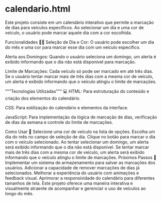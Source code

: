 # calendario.html
Este projeto consiste em um calendário interativo que permite a marcação de dias para veículos específicos. Ao selecionar um dia e uma cor de veículo, o usuário pode marcar aquele dia com a cor escolhida.

Funcionalidades 🚗📅
Seleção de Dia e Cor: O usuário pode escolher um dia do mês e uma cor para marcar esse dia com um veículo específico.

Alerta aos Domingos: Quando o usuário seleciona um domingo, um alerta é exibido informando que o dia não está disponível para marcação.

Limite de Marcações: Cada veículo só pode ser marcado em até três dias. Se o usuário tentar marcar mais de três dias com a mesma cor de veículo, um alerta é exibido informando que o veículo atingiu o limite de marcações.

"""Tecnologias Utilizadas""" 💻
HTML: Para estruturação do conteúdo e criação dos elementos do calendário.

CSS: Para estilização do calendário e elementos da interface.

JavaScript: Para implementação da lógica de marcação de dias, verificação de dias da semana e controle do limite de marcações.

Como Usar 🌟
Selecione uma cor de veículo na lista de opções.
Escolha um dia do mês no campo de seleção de dia.
Clique no botão para marcar o dia com o veículo selecionado.
Ao tentar selecionar um domingo, um alerta será exibido informando que o dia não está disponível.
Se tentar marcar mais de três dias com a mesma cor de veículo, um alerta será exibido informando que o veículo atingiu o limite de marcações.
Próximos Passos 🚀
Implementar um sistema de armazenamento para salvar as marcações dos usuários.
Adicionar a capacidade de remover marcações de dias já selecionados.
Melhorar a experiência do usuário com animações e feedback visual.
Aprimorar a responsividade do calendário para diferentes tamanhos de tela.
Este projeto oferece uma maneira interativa e visualmente atraente de acompanhar e gerenciar o uso de veículos ao longo do mês.


